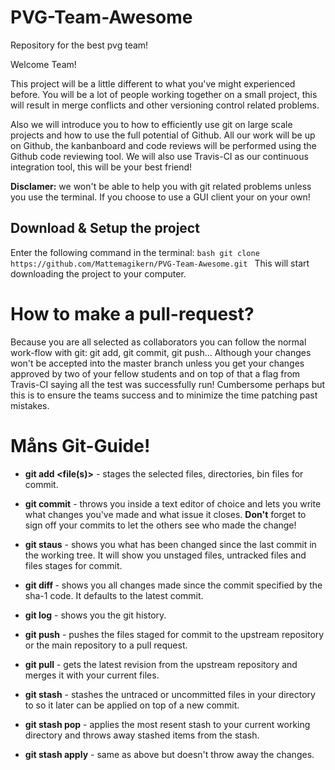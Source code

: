 # PVG-Team-Awesome
Repository for the best pvg team!

Welcome Team!

This project will be a little different to what you've might experienced
before. You will be a lot of people working together on a small project, this
will result in merge conflicts and other versioning control related problems. 

Also we will introduce you to how to efficiently use git on large scale
projects and how to use the full potential of Github. All our work will be up
on Github, the kanbanboard and code reviews will be performed using the Github
code reviewing tool. We will also use Travis-CI as our continuous integration
tool, this will be your best friend!

**Disclamer:** we won't be able to help you with git related problems unless
you use the terminal. If you choose to use a GUI client your on your own!
## Download & Setup the project
Enter the following command in the terminal:
``bash
git clone https://github.com/Mattemagikern/PVG-Team-Awesome.git
``
This will start downloading the project to your computer. 
# How to make a pull-request?
Because you are all selected as collaborators you can follow the normal
work-flow with git: git add, git commit, git push...
Although your changes won't be accepted into the master branch unless you get
your changes approved by two of your fellow students and on top of that a
flag from Travis-CI saying all the test was successfully run! Cumbersome
perhaps but this is to ensure the teams success and to minimize the time
patching past mistakes. 


# Måns Git-Guide!

* **git add <file(s)>** - stages the selected files, directories, bin files
  for commit.

* **git commit** - throws you inside a text editor of choice and lets you
  write what changes you've made and what issue it closes. **Don't** forget to
  sign off your commits to let the others see who made the change! 

* **git staus** - shows you what has been changed since the last commit in the
  working tree. It will show you unstaged files, untracked files and files
  stages for commit. 

* **git diff <sha-1 code>** - shows you all changes made since the commit
  specified by the sha-1 code. It defaults to the latest commit. 

* **git log** - shows you the git history. 

* **git push** - pushes the files staged for commit to the upstream repository
  or the main repository to a pull request. 

* **git pull** - gets the latest revision from the upstream repository and
  merges it with your current files. 

* **git stash** - stashes the untraced or uncommitted files in your directory
  to so it later can be applied on top of a new commit.

* **git stash pop** - applies the most resent stash to your current working
  directory and throws away stashed items from the stash. 

* **git stash apply** - same as above but doesn't throw away the changes. 
